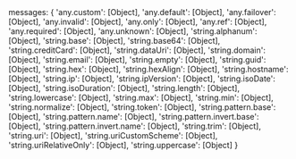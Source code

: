 <div>
messages: {
      'any.custom': [Object],
      'any.default': [Object],
      'any.failover': [Object],
      'any.invalid': [Object],
      'any.only': [Object],
      'any.ref': [Object],
      'any.required': [Object],
      'any.unknown': [Object],
      'string.alphanum': [Object],
      'string.base': [Object],
      'string.base64': [Object],
      'string.creditCard': [Object],
      'string.dataUri': [Object],
      'string.domain': [Object],
      'string.email': [Object],
      'string.empty': [Object],
      'string.guid': [Object],
      'string.hex': [Object],
      'string.hexAlign': [Object],
      'string.hostname': [Object],
      'string.ip': [Object],
      'string.ipVersion': [Object],
      'string.isoDate': [Object],
      'string.isoDuration': [Object],
      'string.length': [Object],
      'string.lowercase': [Object],
      'string.max': [Object],
      'string.min': [Object],
      'string.normalize': [Object],
      'string.token': [Object],
      'string.pattern.base': [Object],
      'string.pattern.name': [Object],
      'string.pattern.invert.base': [Object],
      'string.pattern.invert.name': [Object],
      'string.trim': [Object],
      'string.uri': [Object],
      'string.uriCustomScheme': [Object],
      'string.uriRelativeOnly': [Object],
      'string.uppercase': [Object]
    }
</div>
